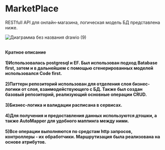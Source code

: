# MarketPlace
RESTfull API для онлайн-магазина, логическая модель БД представлена ниже.

![Диаграмма без названия drawio (9)](https://github.com/Max1Mcg/MarketPlace/assets/80580481/5f022427-e9ce-4502-afc2-e22ba3d2c170)

<br>**Кратное описание**</br>
<br>**1)Использовалась postgresql и EF. Был использован подход Batabase first, затем и в дальнейшем с помощью сгенерированных моделей использовался Code first.**</br>
<br>**2)Паттерн репозиторий использован для отделения слоя бизнес-логики от слоя, взаимодействующего с БД. Также был создан базовый репозиторий, реализующий основные операции CRUD.**</br>
<br>**3)Бизнес-логика и валидации расписана в сервисах.**</br>
<br>**4)Для получения и предоставления данных используются дтошки, а также AutoMapper для удобного маппинга между ними.**</br>
<br>**5)Все операции выполняются по средстам http запросов, контроллеры - их обработчики. Маршрутизация была реализована на основе атрибутов.**</br>
